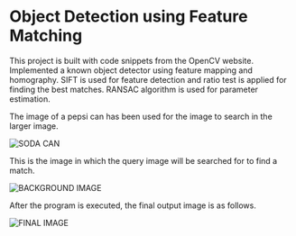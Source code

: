 # Object Detection using Feature Matching

This project is built with code snippets from the OpenCV website. Implemented a known object detector using feature mapping and homography. SIFT is used for feature detection and ratio test is applied for finding the best matches. RANSAC algorithm is used for parameter estimation.

The image of a pepsi can has been used for the image to search in the larger image. 

![SODA CAN](https://github.com/rohit517/OpenCV-Python/blob/master/Object%20Detection%20Feature%20Matching/can.JPG)

This is the image in which the query image will be searched for to find a match.

![BACKGROUND IMAGE](https://github.com/rohit517/OpenCV-Python/blob/master/Object%20Detection%20Feature%20Matching/can_background.JPG)

After the program is executed, the final output image is as follows. 

![FINAL IMAGE](https://github.com/rohit517/OpenCV-Python/blob/master/Object%20Detection%20Feature%20Matching/obj%20det.png)

